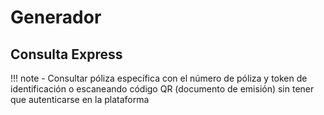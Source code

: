 # Generador

## Consulta Express

!!! note
    - Consultar póliza específica con el número de póliza y token de identificación o escaneando código QR (documento de emisión) sin tener que autenticarse en la plataforma